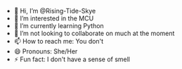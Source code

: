 - 👋 Hi, I’m @Rising-Tide-Skye
- 👀 I’m interested in the MCU
- 🌱 I’m currently learning Python
- 💞️ I’m not looking to collaborate on much at the moment
- 📫 How to reach me: You don't
- 😄 Pronouns: She/Her
- ⚡ Fun fact: I don't have a sense of smell

<!---
Rising-Tide-Skye/Rising-Tide-Skye is a ✨ special ✨ repository because its `README.md` (this file) appears on your GitHub profile.
You can click the Preview link to take a look at your changes.
--->
